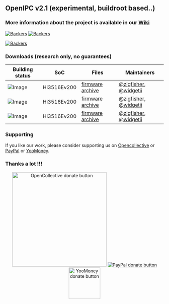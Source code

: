 ## OpenIPC v2.1 (experimental, buildroot based..)

### More information about the project is available in our [Wiki](https://github.com/OpenIPC/openipc-2.1/wiki)

[![Backers](https://opencollective.com/openipc/tiers/backer/badge.svg?label=backer&color=brightgreen)](https://opencollective.com/openipc)
[![Backers](https://opencollective.com/openipc/tiers/badge.svg)](https://opencollective.com/openipc)

[![Backers](https://opencollective.com/openipc/tiers/backer.svg?avatarHeight=36)](https://opencollective.com/openipc#support)

### Downloads (research only, no guarantees)

| Building status |    SoC    | Files    | Maintainers |
|-----------------|-----------|----------|-------------|
|![Image](https://github.com/OpenIPC/openipc-2.1/actions/workflows/hi3516ev200_images.yml/badge.svg)|Hi3516Ev200|[firmware archive](https://github.com/OpenIPC/openipc-2.1/releases/download/latest/openipc.hi3516ev200-br.tgz)|[@zigfisher](https://github.com/ZigFisher), [@widgetii](https://github.com/widgetii)|
|![Image](https://github.com/OpenIPC/openipc-2.1/actions/workflows/hi3516ev300_images.yml/badge.svg)|Hi3516Ev200|[firmware archive](https://github.com/OpenIPC/openipc-2.1/releases/download/latest/openipc.hi3516ev300-br.tgz)|[@zigfisher](https://github.com/ZigFisher), [@widgetii](https://github.com/widgetii)|
|![Image](https://github.com/OpenIPC/openipc-2.1/actions/workflows/hi3518ev300_images.yml/badge.svg)|Hi3516Ev200|[firmware archive](https://github.com/OpenIPC/openipc-2.1/releases/download/latest/openipc.hi3518ev300-br.tgz)|[@zigfisher](https://github.com/ZigFisher), [@widgetii](https://github.com/widgetii)|

### Supporting

If you like our work, please consider supporting us on [Opencollective](https://opencollective.com/openipc/contribute/backer-14335/checkout) or [PayPal](https://www.paypal.com/donate/?hosted_button_id=C6F7UJLA58MBS) or [YooMoney](https://openipc.org/donation/yoomoney.html). 

### Thanks a lot !!!

<p align="center">
<a href="https://opencollective.com/openipc/contribute/backer-14335/checkout" target="_blank"><img src="https://opencollective.com/webpack/donate/button@2x.png?color=blue" width="300" alt="OpenCollective donate button" /></a>
<a href="https://www.paypal.com/donate/?hosted_button_id=C6F7UJLA58MBS"><img src="https://www.paypalobjects.com/en_US/IT/i/btn/btn_donateCC_LG.gif" alt="PayPal donate button" /> </a>
<a href="https://openipc.org/donation/yoomoney.html"><img src="https://yoomoney.ru/transfer/balance-informer/balance?id=596194605&key=291C29A811B500D7" width="100" alt="YooMoney donate button" /> </a>
</p>

